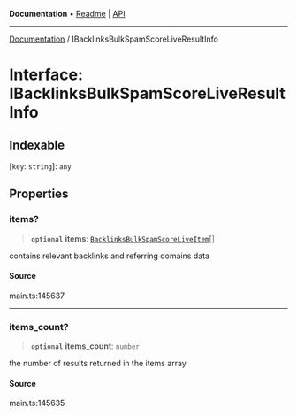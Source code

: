 **Documentation** • [Readme](../README.md) \| [API](../globals.md)

***

[Documentation](../README.md) / IBacklinksBulkSpamScoreLiveResultInfo

# Interface: IBacklinksBulkSpamScoreLiveResultInfo

## Indexable

 \[`key`: `string`\]: `any`

## Properties

### items?

> **`optional`** **items**: [`BacklinksBulkSpamScoreLiveItem`](../classes/BacklinksBulkSpamScoreLiveItem.md)[]

contains relevant backlinks and referring domains data

#### Source

main.ts:145637

***

### items\_count?

> **`optional`** **items\_count**: `number`

the number of results returned in the items array

#### Source

main.ts:145635
